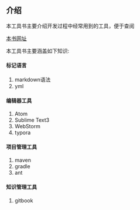 ## 介绍
本工具书主要介绍开发过程中经常用到的工具，便于查阅

[本书网址](https://liushuangqwe1117.gitbooks.io/tool-doc/content/)

本工具书主要涵盖如下知识:

#### 标记语言
1. markdown语法
2. yml


#### 编辑器工具
1. Atom
2. Sublime Text3
3. WebStorm
4. typora

#### 项目管理工具
1. maven
2. gradle
3. ant

#### 知识管理工具
1. gitbook
